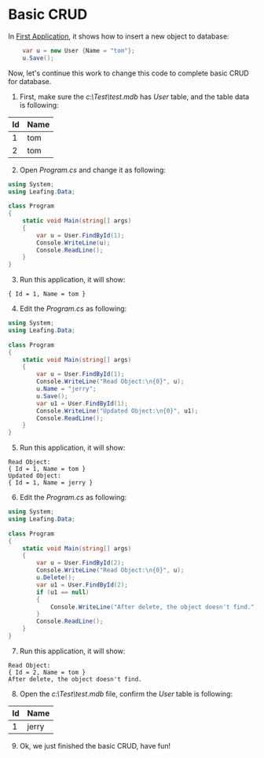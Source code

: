 Basic CRUD
==========

In [First Application](FirstApplication.md), it shows how to insert a new object to database:

````c#
    var u = new User {Name = "tom"};
    u.Save();
````

Now, let's continue this work to change this code to complete basic CRUD for database.

1. First, make sure the *c:\Test\test.mdb* has *User* table, and the table data is following:

| Id    | Name  |
| ----- | ----- |
| 1     | tom   |
| 2     | tom   |

2. Open *Program.cs* and change it as following:

````c#
using System;
using Leafing.Data;
 
class Program
{
    static void Main(string[] args)
    {
        var u = User.FindById(1);
        Console.WriteLine(u);
        Console.ReadLine();
    }
}
````

3. Run this application, it will show:

````
{ Id = 1, Name = tom }
````

4. Edit the *Program.cs* as following:

````c#
using System;
using Leafing.Data;
 
class Program
{
    static void Main(string[] args)
    {
        var u = User.FindById(1);
        Console.WriteLine("Read Object:\n{0}", u);
        u.Name = "jerry";
        u.Save();
        var u1 = User.FindById(1);
        Console.WriteLine("Updated Object:\n{0}", u1);
        Console.ReadLine();
    }
}
````

5. Run this application, it will show:

````
Read Object:
{ Id = 1, Name = tom }
Updated Object:
{ Id = 1, Name = jerry }
````

6. Edit the *Program.cs* as following:

````c#
using System;
using Leafing.Data;
 
class Program
{
    static void Main(string[] args)
    {
        var u = User.FindById(2);
        Console.WriteLine("Read Object:\n{0}", u);
        u.Delete();
        var u1 = User.FindById(2);
        if (u1 == null)
        {
            Console.WriteLine("After delete, the object doesn't find.");
        }
        Console.ReadLine();
    }
}
````

7. Run this application, it will show:

````
Read Object:
{ Id = 2, Name = tom }
After delete, the object doesn't find.
````

8. Open the *c:\Test\test.mdb* file, confirm the *User* table is following:

| Id    | Name  |
| ----- | ----- |
| 1     | jerry |

9. Ok, we just finished the basic CRUD, have fun!


